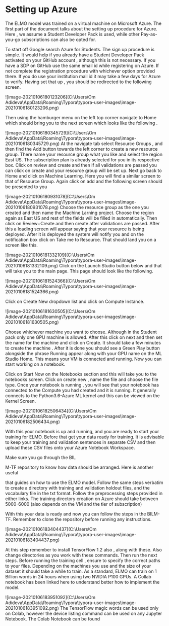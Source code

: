# Setting up Azure 

The ELMO model was trained on a virtual machine on Microsoft Azure. The first part of the document talks about the setting up procedure for Azure. Here , we assume a Student Developer Pack is used, while other Pay-as-you-go subscriptions can also be opted for. 

To start off Google search  Azure for Students. The sign up procedure is simple. It would help if you already have a Student Developer Pack activated on your GitHub account , although this is not necessary. If you have a SDP on GitHub use the same email id while registering on Azure. If not complete the registration procedure with whichever option provided there. If you do use your institution mail id it may take a few days for Azure to verify. Having set that up , you should be redirected to the following screen. 

![image-20210106180123206](C:\Users\Om Adideva\AppData\Roaming\Typora\typora-user-images\image-20210106180123206.png)

Then using the hamburger menu on the left top corner navigate to Home which should bring you to the next screen which looks like the following .

![image-20210106180345729](C:\Users\Om Adideva\AppData\Roaming\Typora\typora-user-images\image-20210106180345729.png)
At the navigate tab select Resource Groups , and then find the Add button towards the left corner to create a new resource group. There name your resource group what you like and select the region East US. The subscription plan is already selected for you in its respective box. Click on review and create and then if all validations are passed you can click on create and your resource group will be set up. 
Next go back to Home and click on Machine Learning. Here you will find a similar screen to that of Resource Group. Again click on add and the following screen should be presented to you 

![image-20210106180931078](C:\Users\Om Adideva\AppData\Roaming\Typora\typora-user-images\image-20210106180931078.png)
Choose the resource group as the one you created and then name the Machine Larning project. Choose the region again as East US and rest of the fields will be filled in automatically. Then click on Review+Create and then create after validations are passed. 
After this a loading screen will appear saying that your resource is being deployed. After it is deployed the system will notify you and on the notification box click on Take me to Resource. That should land you on a screen like this. 

![image-20210106181332109](C:\Users\Om Adideva\AppData\Roaming\Typora\typora-user-images\image-20210106181332109.png)
Click on the Launch Studio button below and that will take you to the main page. This page should look like the following. 

![image-20210106181524366](C:\Users\Om Adideva\AppData\Roaming\Typora\typora-user-images\image-20210106181524366.png)

Click on Create New dropdown list and click on Compute Instance. 

![image-20210106181630505](C:\Users\Om Adideva\AppData\Roaming\Typora\typora-user-images\image-20210106181630505.png)

Choose whichever machine you want to choose. Although in the Student pack only one GPU machine is allowed. After this click on next and then set the name for the machine and click on Create. It should take a few minutes to create the machine . After it is done you should see a Green Play button alongside the phrase Running appear along with your GPU name on the ML Studio Home. This means your VM is connected and running. Now you can start working on a notebook. 



Click on Start Now on the Notebooks section and this will take you to the notebooks screen. Click on create new , name the file and choose the file type. Once your notebook is running , you will see that your notebook has connected to the Compute you had created and it is running. It generally connects to the Python3.6-Azure ML kernel and this can be viewed on the Kernel Screen. 

![image-20210106182506434](C:\Users\Om Adideva\AppData\Roaming\Typora\typora-user-images\image-20210106182506434.png)

With this your notebook is up and running, and you are ready to start your training for ELMO. Before that get your data ready for training. It is advisable to keep your training and validation sentences in separate CSV and then upload these CSV files onto your Azure Notebook Workspace.  

Make sure you go through the BIL

[BILM-TF]: https://github.com/allenai/bilm-tf

M-TF repository to know how data should be arranged. Here is another useful 

[link]: https://appliedmachinelearning.blog/2019/11/30/training-elmo-from-scratch-on-custom-data-set-for-generating-embeddings-tensorflow/	"Training ELMO from Scratch"

 that guides on how to use the ELMO model. Follow the same steps verbatim to create a directory with training and validation holdout files, and the vocabulary file in the txt format. Follow the preprocessing steps provided in either links. The training directory creation on Azure should take between 5000-6000 (also depends on the VM and the tier of subscription)

With this your data is ready and now you can follow the steps in the BILM-TF. Remember to clone the repository before running any instructions. 

![image-20210106183404437](C:\Users\Om Adideva\AppData\Roaming\Typora\typora-user-images\image-20210106183404437.png)

At this step remember to install TensorFlow 1.2 also , along with these. Also change directories as you work with these commands. Then run the next steps. Before running the training cell , ensure to specify the correct paths to your files. Depending on the machines you use and the size of your dataset it should take a while to train. As a standard,  ELMO can train on 1 Billion words in 24 hours when using two NVIDIA P100 GPUs. A Collab notebook has been linked here to understand better how to implement the model. 

![image-20210106183951092](C:\Users\Om Adideva\AppData\Roaming\Typora\typora-user-images\image-20210106183951092.png)
The TensorFlow magic words can be used only on Colab, however the device listing command can be used on any Jupyter Notebook. The Colab Notebook can be found 

[here]: https://colab.research.google.com/drive/1SNEqzdw21pYMI3XaOJIEtYqYHmK6bvHY#scrollTo=rkJukjoWOuas
